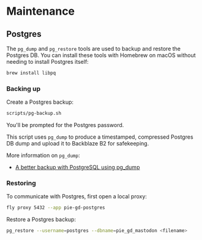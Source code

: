 # Maintenance

## Postgres

The `pg_dump` and `pg_restore` tools are used to backup and restore the Postgres DB. You can install these tools with Homebrew on macOS without needing to install Postgres itself:

```bash
brew install libpq
```

### Backing up

Create a Postgres backup:

```bash
scripts/pg-backup.sh
```

You'll be prompted for the Postgres password.

This script uses `pg_dump` to produce a timestamped, compressed Postgres DB dump and upload it to Backblaze B2 for safekeeping.

More information on `pg_dump`:

- [A better backup with PostgreSQL using pg_dump](https://www.commandprompt.com/blog/a_better_backup_with_postgresql_using_pg_dump/)

### Restoring

To communicate with Postgres, first open a local proxy:

```bash
fly proxy 5432 --app pie-gd-postgres
```

Restore a Postgres backup:

```bash
pg_restore --username=postgres --dbname=pie_gd_mastodon <filename>
```
